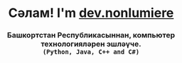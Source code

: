 <h1 align="center">
  Сәлам! I'm <a href="https://t.me/devnonlumiere/" target="_blank">dev.nonlumiere</a> 
</h1>
<h3 align="center">
  Башкортстан Республикасыннан, компьютер технологияләрен эшләүче.<br>
  <code>(Python, Java, C++ and C#)</code>
</h3>
